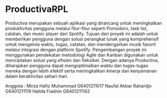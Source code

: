 # ProductivaRPL

Productiva merupakan sebuah aplikasi yang dirancang untuk meningkatkan produktivitas pengguna melalui fitur-fitur seperti Pomodoro, task list, catatan, dan music player dari Spotify. Tujuan dari proyek ini adalah untuk memberikan pengguna dengan solusi perangkat lunak yang komprehensif untuk mengelola waktu, tugas, catatan, dan mendengarkan musik favorit melalui integrasi dengan platform Spotify. Pengembangan proyek ini menggunakan pendekatan metodologi Agile dan Kanban digunakan untuk menciptakan solusi yang efisien dan fleksibel. Dengan adanya Productiva, diharapkan pengguna dapat mengoptimalkan waktu dan tugas-tugas mereka dengan lebih efektif serta meningkatkan kinerja dan kenyamanan dalam beraktivitas sehari-hari.

Anggota :
Mirza Hafiz Muhammad G6401211017
Naufal Akbar Rahardjo G6401211119
Halida Fiadnin G6401211142

